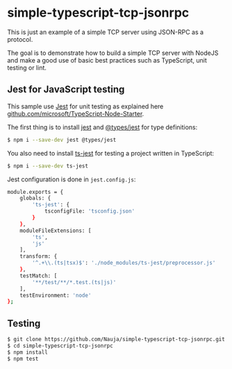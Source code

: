 # simple-typescript-tcp-jsonrpc

This is just an example of a simple TCP server using JSON-RPC as a protocol.

The goal is to demonstrate how to build a simple TCP server with NodeJS and make a good use of basic best practices such as TypeScript, unit testing or lint.

## Jest for JavaScript testing

This sample use [Jest](https://jestjs.io/) for unit testing as explained here [github.com/microsoft/TypeScript-Node-Starter](https://github.com/microsoft/TypeScript-Node-Starter).

The first thing is to install [jest](https://www.npmjs.com/package/jest) and [@types/jest](https://www.npmjs.com/package/@types/jest) for type definitions:

```bash
$ npm i --save-dev jest @types/jest
```

You also need to install [ts-jest](https://www.npmjs.com/package/ts-jest) for testing a project written in TypeScript:

```bash
$ npm i --save-dev ts-jest
```

Jest configuration is done in `jest.config.js`:

```bash
module.exports = {
    globals: {
        'ts-jest': {
            tsconfigFile: 'tsconfig.json'
        }
    },
    moduleFileExtensions: [
        'ts',
        'js'
    ],
    transform: {
        '^.+\\.(ts|tsx)$': './node_modules/ts-jest/preprocessor.js'
    },
    testMatch: [
        '**/test/**/*.test.(ts|js)'
    ],
    testEnvironment: 'node'
};
```

## Testing

```bash
$ git clone https://github.com/Nauja/simple-typescript-tcp-jsonrpc.git
$ cd simple-typescript-tcp-jsonrpc
$ npm install
$ npm test
```
